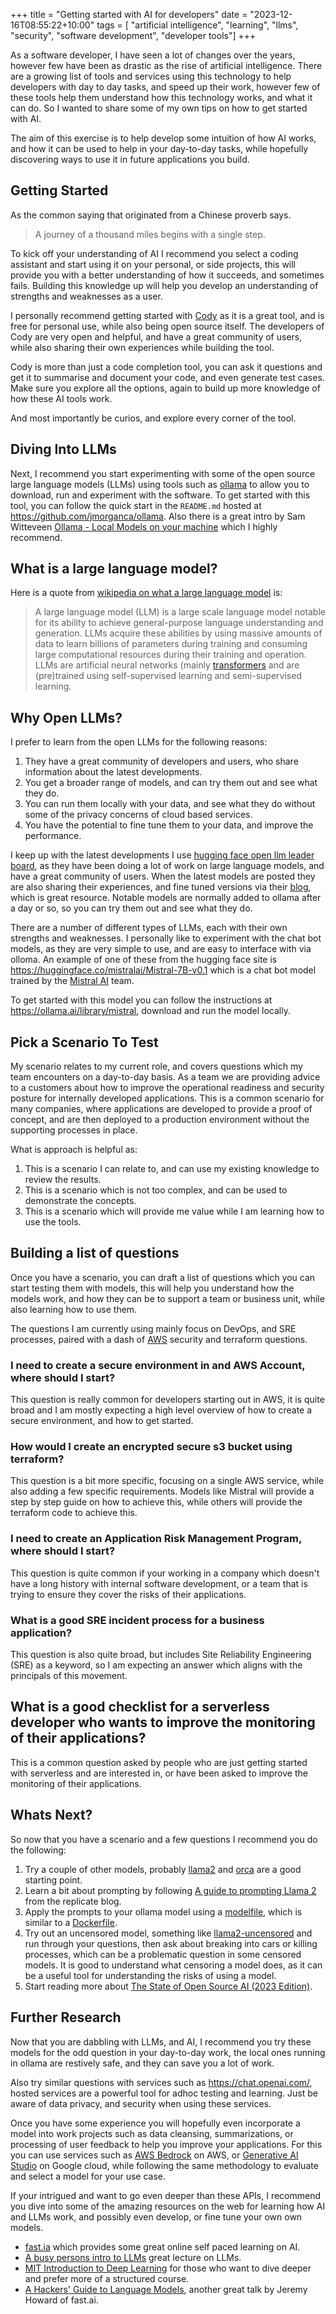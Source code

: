 +++
title = "Getting started with AI for developers"
date = "2023-12-16T08:55:22+10:00"
tags = [ "artificial intelligence", "learning", "llms", "security", "software development", "developer tools"]
+++

As a software developer, I have seen a lot of changes over the years, however few have been as drastic as the rise of artificial intelligence. There are a growing list of tools and services using this technology to help developers with day to day tasks, and speed up their work, however few of these tools help them understand how this technology works, and what it can do. So I wanted to share some of my own tips on how to get started with AI.

The aim of this exercise is to help develop some intuition of how AI works, and how it can be used to help in your day-to-day tasks, while hopefully discovering ways to use it in future applications you build.

## Getting Started

As the common saying that originated from a Chinese proverb says.
> A journey of a thousand miles begins with a single step.

To kick off your understanding of AI I recommend you select a coding assistant and start using it on your personal, or side projects, this will provide you with a better understanding of how it succeeds, and sometimes fails. Building this knowledge up will help you develop an understanding of strengths and weaknesses as a user.

I personally recommend getting started with [Cody](https://about.sourcegraph.com/cody) as it is a great tool, and is free for personal use, while also being open source itself. The developers of Cody are very open and helpful, and have a great community of users, while also sharing their own experiences while building the tool.

Cody is more than just a code completion tool, you can ask it questions and get it to summarise and document your code, and even generate test cases. Make sure you explore all the options, again to build up more knowledge of how these AI tools work.

And most importantly be curios, and explore every corner of the tool.

## Diving Into LLMs

Next, I recommend you start experimenting with some of the open source large language models (LLMs) using tools such as [ollama](https://ollama.ai/) to allow you to download, run and experiment with the software. To get started with this tool, you can follow the quick start in the `README.md` hosted at https://github.com/jmorganca/ollama. Also there is a great intro by Sam Witteveen [Ollama - Local Models on your machine](https://www.youtube.com/watch?v=Ox8hhpgrUi0&t=2s) which I highly recommend.

## What is a large language model?

Here is a quote from [wikipedia on what a large language model](https://en.wikipedia.org/wiki/Large_language_model) is:
> A large language model (LLM) is a large scale language model notable for its ability to achieve general-purpose language understanding and generation. LLMs acquire these abilities by using massive amounts of data to learn billions of parameters during training and consuming large computational resources during their training and operation. LLMs are artificial neural networks (mainly [transformers](https://en.wikipedia.org/wiki/Transformer_(machine_learning_model)) and are (pre)trained using self-supervised learning and semi-supervised learning.

## Why Open LLMs?

I prefer to learn from the open LLMs for the following reasons:

1. They have a great community of developers and users, who share information about the latest developments.
2. You get a broader range of models, and can try them out and see what they do.
3. You can run them locally with your data, and see what they do without some of the privacy concerns of cloud based services.
4. You have the potential to fine tune them to your data, and improve the performance.

I keep up with the latest developments I use [hugging face open llm leader board](https://huggingface.co/spaces/HuggingFaceH4/open_llm_leaderboard), as they have been doing a lot of work on large language models, and have a great community of users. When the latest models are posted they are also sharing their experiences, and fine tuned versions via their [blog](https://huggingface.co/blog), which is great resource. Notable models are normally added to ollama after a day or so, so you can try them out and see what they do.

There are a number of different types of LLMs, each with their own strengths and weaknesses. I personally like to experiment with the chat bot models, as they are very simple to use, and are easy to interface with via olloma. An example of one of these from the hugging face site is https://huggingface.co/mistralai/Mistral-7B-v0.1 which is a chat bot model trained by the [Mistral AI](https://mistral.ai/) team. 

To get started with this model you can follow the instructions at https://ollama.ai/library/mistral, download and run the model locally.

## Pick a Scenario To Test

My scenario relates to my current role, and covers questions which my team encounters on a day-to-day basis. As a team we are providing advice to a customers about how to improve the operational readiness and security posture for internally developed applications. This is a common scenario for many companies, where applications are developed to provide a proof of concept, and are then deployed to a production environment without the supporting processes in place.

What is approach is helpful as:

1. This is a scenario I can relate to, and can use my existing knowledge to review the results.
2. This is a scenario which is not too complex, and can be used to demonstrate the concepts.
3. This is a scenario which will provide me value while I am learning how to use the tools.

## Building a list of questions

Once you have a scenario, you can draft a list of questions which you can start testing them with models, this will help you understand how the models work, and how they can be to support a team or business unit, while also learning how to use them.

The questions I am currently using mainly focus on DevOps, and SRE processes, paired with a dash of [AWS](https://aws.amazon.com/) security and terraform questions.

### I need to create a secure environment in and AWS Account, where should I start?

This question is really common for developers starting out in AWS, it is quite broad and I am mostly expecting a high level overview of how to create a secure environment, and how to get started.

### How would I create an encrypted secure s3 bucket using terraform?

This question is a bit more specific, focusing on a single AWS service, while also adding a few specific requirements. Models like Mistral will provide a step by step guide on how to achieve this, while others will provide the terraform code to achieve this.

### I need to create an Application Risk Management Program, where should I start?

This question is quite common if your working in a company which doesn't have a long history with internal software development, or a team that is trying to ensure they cover the risks of their applications.

### What is a good SRE incident process for a business application?

This question is also quite broad, but includes Site Reliability Engineering (SRE) as a keyword, so I am expecting an answer which aligns with the principals of this movement.

## What is a good checklist for a serverless developer who wants to improve the monitoring of their applications?

This is a common question asked by people who are just getting started with serverless and are interested in, or have been asked to improve the monitoring of their applications.

## Whats Next?

So now that you have a scenario and a few questions I recommend you do the following:

1. Try a couple of other models, probably [llama2](https://ollama.ai/library/llama2) and [orca](https://ollama.ai/library/orca2) are a good starting point.
2. Learn a bit about prompting by following [A guide to prompting Llama 2](https://replicate.com/blog/how-to-prompt-llama) from the replicate blog.
3. Apply the prompts to your ollama model using a [modelfile](https://github.com/jmorganca/ollama/blob/main/docs/modelfile.md), which is similar to a [Dockerfile](https://docs.docker.com/engine/reference/builder/).
3. Try out an uncensored model, something like [llama2-uncensored](https://ollama.ai/library/llama2-uncensored) and run through your questions, then ask about breaking into cars or killing processes, which can be a problematic question in some censored models. It is good to understand what censoring a model does, as it can be a useful tool for understanding the risks of using a model.
4. Start reading more about [The State of Open Source AI (2023 Edition)](https://github.com/premAI-io/state-of-open-source-ai).

## Further Research

Now that you are dabbling with LLMs, and AI, I recommend you try these models for the odd question in your day-to-day work, the local ones running in ollama are restively safe, and they can save you a lot of work. 

Also try similar questions with services such as https://chat.openai.com/, hosted services are a powerful tool for adhoc testing and learning. Just be aware of data privacy, and security when using these services.

Once you have some experience you will hopefully even incorporate a model into work projects such as data cleansing, summarizations, or processing of user feedback to help you improve your applications. For this you can use services such as [AWS Bedrock](https://aws.amazon.com/bedrock/) on AWS, or [Generative AI Studio](https://cloud.google.com/generative-ai-studio) on Google cloud, while following the same methodology to evaluate and select a model for your use case.

If your intrigued and want to go even deeper than these APIs, I recommend you dive into some of the amazing resources on the web for learning how AI and LLMs work, and possibly even develop, or fine tune your own own models.

* [fast.ia](https://www.fast.ai/) which provides some great online self paced learning on AI.
* [A busy persons intro to LLMs](https://www.youtube.com/watch?v=zjkBMFhNj_g) great lecture on LLMs.
* [MIT Introduction to Deep Learning](http://introtodeeplearning.com/) for those who want to dive deeper and prefer more of a structured course.
* [A Hackers' Guide to Language Models](https://www.youtube.com/watch?v=jkrNMKz9pWU), another great talk by Jeremy Howard of fast.ai.